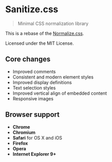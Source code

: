 # Sanitize.css

> Minimal CSS normalization library

This is a rebase of the
[Normalize.css](https://github.com/necolas/normalize.css).

Licensed under the MIT License.

## Core changes

* Improved comments
* Consistent and modern element styles
* Improved display definitions
* Text selection styles
* Improved vertical align of embedded content
* Responsive images

## Browser support

* **Chrome**
* **Chromium**
* **Safari** for OS X and iOS
* **Firefox**
* **Opera**
* **Internet Explorer 9+**